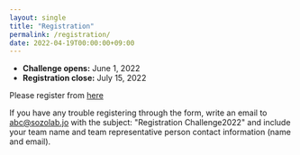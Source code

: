 ```yaml
---
layout: single
title: "Registration"
permalink: /registration/
date: 2022-04-19T00:00:00+09:00
---
```


- __Challenge opens:__ June 1, 2022
- __Registration close:__ July 15, 2022

Please register from [here](https://forms.gle/JFq4mX4EKHP82ndv8)

If you have any trouble registering through the form, write an email to abc@sozolab.jo with the subject: "Registration Challenge2022" and include your team name and team representative person contact information (name and email).


